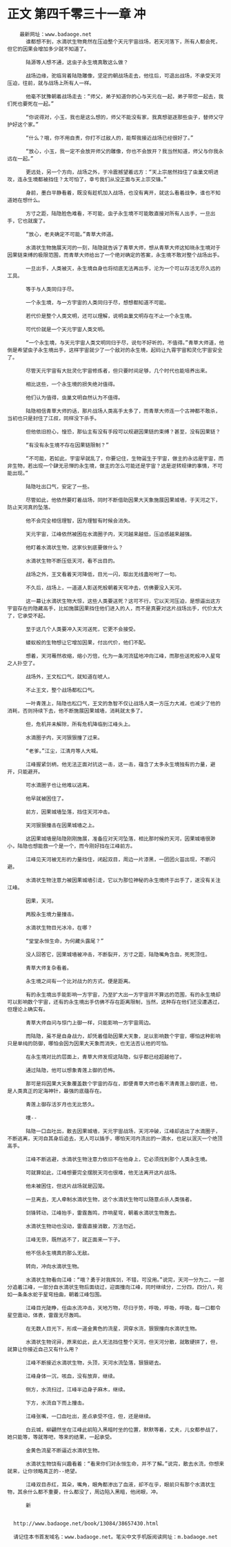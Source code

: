 # 正文 第四千零三十一章 冲
        最新网址：www.badaoge.net
          谁都想不到，水滴状生物竟然在压迫整个天元宇宙战场，若天河落下，所有人都会死，但它的因果会增加多少就不知道了。
      
          陆源等人想不通，这虫子永生境真敢这么做？
      
          战场边缘，驼临背着陆隐雕像，坚定的朝战场走去，他往后，可退出战场，不承受天河压迫，往前，就与战场上所有人一样。
      
          他毫不犹豫朝着战场走去：“师父，弟子知道你的心与天元在一起，弟子带您一起去，我们死也要死在一起。”
      
          “你说得对，小玉，我也是这么想的，师父不能没有家，我真想驱逐那些虫子，替师父守护好这个家。”
      
          “什么？哦，你不用自责，你打不过敌人的，能帮我接近战场已经很好了。”
      
          “放心，小玉，我一定不会放开师父的雕像，你也不会放开？我当然知道，师父与你我永远在一起。”
      
          更远处，另一个方向，战场之外，于冷震撼望着远方：“天上宗居然挡住了虫巢文明进攻，连永生境都被挡住？太可怕了，幸亏我们从没正面与天上宗交锋。”
      
          身前，墨白平静看着，既没有趁机加入战场，也没有离开，就这么看着战争，谁也不知道她在想什么。
      
          方寸之距，陆隐脸色难看，不可能，虫子永生境不可能敢直接对所有人出手，一旦出手，它也就废了。
      
          “放心，老夫确定不可能。”青草大师道。
      
          水滴状生物施展天河的一刻，陆隐就告诉了青草大师，想从青草大师这知晓永生境对于因果链束缚的极限范围，而青草大师给出了一个绝对确定的答案，永生境不敢对整个战场出手。
      
          一旦出手，人类被灭，永生境自身也将彻底无法再出手，沦为一个可以存活无尽久远的工具。
      
          等于与人类同归于尽。
      
          一个永生境，与一方宇宙的人类同归于尽，想想都知道不可能。
      
          若代价是整个人类文明，还可以理解，说明虫巢文明存在不止一个永生境。
      
          可代价就是一个天元宇宙人类文明。
      
          “一个永生境，与天元宇宙人类文明同归于尽，说句不好听的，不值得。”青草大师道，他倒是希望虫子永生境出手，这样宇宙就少了一个敌对的永生境，起码让九霄宇宙和灵化宇宙安全了。
      
          尽管天元宇宙有大批灵化宇宙修炼者，但只要时间足够，几个时代也能培养出来。
      
          相比这些，一个永生境的损失绝对值得。
      
          他们认为值得，虫巢文明自然认为不值得。
      
          陆隐相信青草大师的话，那片战场人类高手太多了，而青草大师连一个古神都不敢杀，当初也只是封住了江叔，同样没下杀手。
      
          但他依旧担心，惶恐，那仙主有没有手段可以规避因果链的束缚？甚至，没有因果链？
      
          “有没有永生境不存在因果链限制？”
      
          “不可能，若如此，宇宙早就乱了，你要记住，生物诞生于宇宙，做主的永远是宇宙，而非生物，若出现一个肆无忌惮的永生境，做主的怎么可能还是宇宙？这是逆转规律的事情，不可能出现。”
      
          陆隐吐出口气，安定了一些。
      
          尽管如此，他依然要盯着战场，同时不断借助因果大天象施展因果城墙，于天河之下，防止天河真的坠落。
      
          他不会完全相信理智，因为理智有时候会消失。
      
          天元宇宙，江峰依然被困在水滴圈子内，天河越来越低，压迫感越来越强。
      
          他盯着水滴状生物，这家伙到底要做什么？
      
          水滴状生物不断压低天河，看不出目的。
      
          战场之外，王文看着天河降低，目光一闪，取出无线蛊吩咐了一句。
      
          不久后，战场上，一道道人影送死般朝着天穹冲去，仿佛要没入天河。
      
          这一幕让水滴状生物大惊，这些人类要送死？这可不行，它以天河压迫，是想逼出这方宇宙存在的隐藏高手，比如施展因果挡住他们进入的人，而不是真要对这片战场出手，代价太大了，它承受不起。
      
          至于这几个人类要冲入天河送死，它更不会接受。
      
          蝼蚁般的生物想让它增加因果，付出代价，他们不配。
      
          想着，天河蓦然收缩，缩小万倍，化为一条河流猛地冲向江峰，而那些送死般冲入星穹之人扑空了。
      
          战场外，王文松口气，就知道在唬人。
      
          不止王文，整个战场都松口气。
      
          一叶青莲上，陆隐也松口气，王文的急智不仅让战场人类一方压力大减，也减少了他的消耗，否则持续下去，他不断施展因果城墙，消耗就太多了。
      
          但，危机并未解除，所有危机降临到江峰头上。
      
          水滴圈子内，天河狠狠撞了过来。
      
          “老爹。”江尘，江清月等人大喊。
      
          江峰握紧剑柄，他无法正面对抗这一击，这一击，蕴含了太多永生境独有的力量，避开，只能避开。
      
          可水滴圈子也让他难以逃离。
      
          他早就被困住了。
      
          前方，因果城墙坠落，挡住天河冲击。
      
          天河狠狠撞击在因果城墙之上。
      
          这因果城墙是陆隐刚刚施展，准备应对天河坠落，相比那时候的天河，因果城墙很渺小，陆隐也想能救一个是一个，而今刚好挡在江峰前方。
      
          江峰见天河被无形的力量挡住，闭起双目，周边一片漆黑，一团团火苗出现，不断闪避。
      
          水滴状生物注意力被因果城墙引走，它以为那位神秘的永生境终于出手了，遂没有关注江峰。
      
          因果，天河。
      
          两股永生境力量撞击。
      
          水滴状生物目光冰冷，在哪？
      
          “堂堂永恒生命，为何藏头露尾？”
      
          没人回答它，因果城墙被冲击，不断裂开，方寸之距，陆隐嘴角含血，死死顶住。
      
          青草大师复杂看着。
      
          永生境之间有一个比对战力的方式，便是距离。
      
          有的永生境出手能影响一方宇宙，乃至扩大出一方宇宙并不算远的范围，有的永生境却可以影响数个宇宙，还有的永生境出手仿佛不存在距离限制，当然，这种存在他们还没遭遇过，但理论上确实有。
      
          青草大师自问与惊门上御一样，只能影响一方宇宙周边。
      
          而陆隐，虽不是自身战力，却凭着借助因果大天象，足以影响数个宇宙，哪怕这种影响只是单纯的防御，哪怕会因为因果大天象而消失，也无法否认他的可怕。
      
          在永生境对比的层面上，青草大师发现这陆隐，似乎都已经超越他了。
      
          通过陆隐，他可以想象青莲上御的恐怖。
      
          那可是将因果大天象覆盖数个宇宙的存在，即便青草大师也看不清青莲上御的底，他，是人类真正的定海神针，最强的底蕴存在。
      
          青莲上御存活岁月也无比悠久。
      
          噗--
      
          陆隐一口血吐出，散去因果城墙，天元宇宙战场，天河冲破，江峰却逃出了水滴圈子，不断逃离，天河自其身后追去，无人可以插手，哪怕天河内流出的一滴水，也足以泯灭一个绝顶高手。
      
          江峰不断逃避，水滴状生物注意力依旧不在他身上，它必须找到那个人类永生境。
      
          可就算如此，江峰想要完全摆脱天河也很难，他无法离开这片战场。
      
          他未被困住，但这片战场就是囚笼。
      
          一旦离去，无人牵制水滴状生物，这个水滴状生物可以随意点杀人类强者。
      
          剑锋转动，江峰抬手，雷霆轰鸣，炸响星穹，朝着水滴状生物轰去。
      
          水滴状生物动也没动，雷霆直接消散，万法勿近。
      
          江峰无奈，既然逃不了，就正面来一下子。
      
          他不信永生境真的那么无敌。
      
          转向，冲向水滴状生物。
      
          水滴状生物看向江峰：“哦？勇于对我挥剑，不错，可没用。”说完，天河一分为二，一部分追着江峰，一部分自水滴状生物后面绕过，迎面撞向江峰，同时继续分，二分四，四分八，宛如一条条水蛇于星穹扭曲，朝着江峰包围。
      
          江峰目光陡睁，任由水流冲击，天地万物，尽归于势，呼吸，呼吸，呼吸，每一口都令星空震动，体表，雷霆无尽轰鸣。
      
          在无数人目光下，形成一道金黄色的流星，洞穿水流，狠狠撞向水滴状生物。
      
          水滴状生物诧异，原来如此，此人无法挡住整个天河，但天河分散，就敢硬拼了，但，就算让你接近自己又有什么用？
      
          江峰不断接近水滴状生物，头顶，天河水流坠落，狠狠砸去。
      
          江峰身体一沉，咳血，没有放弃，继续。
      
          侧方，水流扫过，江峰半边身子麻木，继续。
      
          下方，水流自下而上撞击。
      
          江峰张嘴，一口血吐出，差点承受不住，但，还是继续。
      
          白云城，柳翩然坐在江峰此前陷入黑暗时坐的位置，默默等着，丈夫，儿女都参战了，她只能等，等就等吧，等来的结果，一起承受。
      
          金黄色流星不断逼近水滴状生物。
      
          水滴状生物饶有兴趣看着：“看来你们对永恒生命，并不了解。”说完，散去水流，你想来就来，让你领略真正的--绝望。
      
          江峰双目赤红，耳朵，嘴角，眼角都渗出了血液，却不在乎，眼前只有那个水滴状生物，其余什么都不重要，什么都没了，周边陷入黑暗，他闭眼，冲。
      
          新
      
      
      http://www.badaoge.net/book/13084/38657430.html
      
      请记住本书首发域名：www.badaoge.net。笔尖中文手机版阅读网址：m.badaoge.net